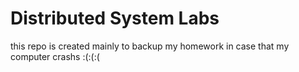 # Distributed System Labs 
this repo is created mainly to backup my homework in case that my computer crashs :(:(:(
